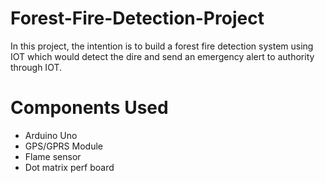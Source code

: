 # Forest-Fire-Detection-Project
In this project, the intention is to build a forest fire detection system using IOT which would detect the  dire and send an emergency alert to authority through IOT.
# Components Used 
- Arduino Uno
- GPS/GPRS Module
- Flame sensor
- Dot matrix perf board
